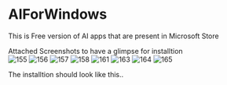 # AIForWindows
This is Free version of AI apps that are present in Microsoft Store 

Attached Screenshots to have a glimpse for installtion  
![155](https://github.com/Parrot90/AIForWindows/assets/91020783/898242e3-bc72-47fe-8a92-bf87543337d4)
![156](https://github.com/Parrot90/AIForWindows/assets/91020783/e016ecfa-de37-4acb-bd0c-c06dad4620fd)
![157](https://github.com/Parrot90/AIForWindows/assets/91020783/64af4373-2690-4d3b-818b-ce7d0179d322)
![158](https://github.com/Parrot90/AIForWindows/assets/91020783/35ab2d2e-bd02-4074-93c6-84b077689504)
![161](https://github.com/Parrot90/AIForWindows/assets/91020783/387a2f76-9bd7-4301-89f7-d33c91253399)
![163](https://github.com/Parrot90/AIForWindows/assets/91020783/f5f3d3ba-41aa-4716-b964-ba7a383dd01e)
![164](https://github.com/Parrot90/AIForWindows/assets/91020783/3abf56b2-5dbb-4e2a-9260-de4ba8391b69)
![165](https://github.com/Parrot90/AIForWindows/assets/91020783/b5815c03-0658-48ab-8527-9958704f66ae)

The installtion should look like this..

